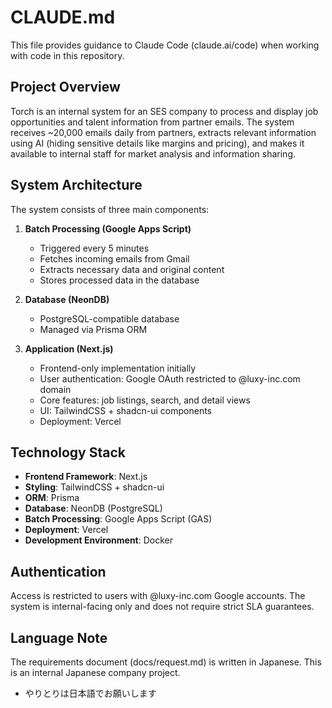 # CLAUDE.md

This file provides guidance to Claude Code (claude.ai/code) when working with code in this repository.

## Project Overview

Torch is an internal system for an SES company to process and display job opportunities and talent information from partner emails. The system receives ~20,000 emails daily from partners, extracts relevant information using AI (hiding sensitive details like margins and pricing), and makes it available to internal staff for market analysis and information sharing.

## System Architecture

The system consists of three main components:

1. **Batch Processing (Google Apps Script)**
   - Triggered every 5 minutes
   - Fetches incoming emails from Gmail
   - Extracts necessary data and original content
   - Stores processed data in the database

2. **Database (NeonDB)**
   - PostgreSQL-compatible database
   - Managed via Prisma ORM

3. **Application (Next.js)**
   - Frontend-only implementation initially
   - User authentication: Google OAuth restricted to @luxy-inc.com domain
   - Core features: job listings, search, and detail views
   - UI: TailwindCSS + shadcn-ui components
   - Deployment: Vercel

## Technology Stack

- **Frontend Framework**: Next.js
- **Styling**: TailwindCSS + shadcn-ui
- **ORM**: Prisma
- **Database**: NeonDB (PostgreSQL)
- **Batch Processing**: Google Apps Script (GAS)
- **Deployment**: Vercel
- **Development Environment**: Docker

## Authentication

Access is restricted to users with @luxy-inc.com Google accounts. The system is internal-facing only and does not require strict SLA guarantees.

## Language Note

The requirements document (docs/request.md) is written in Japanese. This is an internal Japanese company project.
- やりとりは日本語でお願いします